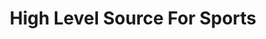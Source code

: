 ---
title: "High Level Source For Sports"
url: /high-level/high-level-source-for-sports/
shop: clothes
---